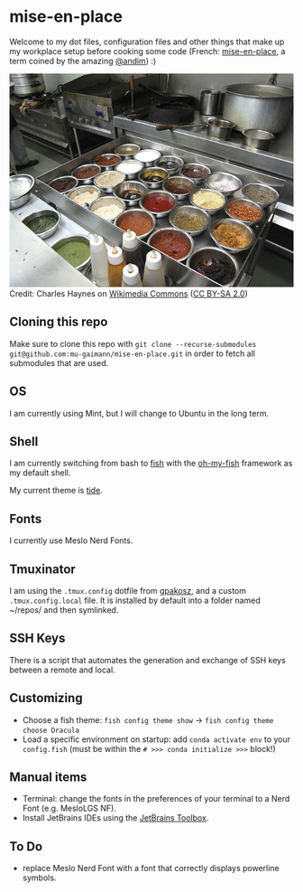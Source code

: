 # mise-en-place

Welcome to my dot files, configuration files and other things that make up my workplace setup before cooking some code (French: [mise-en-place](https://en.wikipedia.org/wiki/Mise_en_place), a term coined by the amazing [@andim](https://www.github.com/andim)) :)


![image](mise-en-place.jpg)  
Credit: Charles Haynes on [Wikimedia Commons](https://commons.wikimedia.org/wiki/File:Mise_en_place_for_hot_station.jpg) ([CC BY-SA 2.0](https://creativecommons.org/licenses/by-sa/2.0/)) 


## Cloning this repo
Make sure to clone this repo with `git clone --recurse-submodules git@github.com:mu-gaimann/mise-en-place.git` in order to fetch all submodules that are used.

## OS

I am currently using Mint, but I will change to Ubuntu in the long term.

## Shell

I am currently switching from bash to [fish](https://fishshell.com/) with the [oh-my-fish](https://github.com/oh-my-fish/oh-my-fish) framework as my default shell.

My current theme is [tide](https://github.com/IlanCosman/tide).

## Fonts

I currently use Meslo Nerd Fonts.

## Tmuxinator

I am using the `.tmux.config` dotfile from [gpakosz](https://github.com/gpakosz/.tmux), and a custom `.tmux.config.local` file.
It is installed by default into a folder named ~/repos/ and then symlinked.

## SSH Keys

There is a script that automates the generation and exchange of SSH keys between a remote and local.

## Customizing
- Choose a fish theme: `fish config theme show` -> `fish config theme choose Dracula`
- Load a specific environment on startup: add `conda activate env` to your `config.fish` (must be within the `# >>> conda initialize >>>` block!)

## Manual items

- Terminal: change the fonts in the preferences of your terminal to a Nerd Font (e.g. MesloLGS NF). 
- Install JetBrains IDEs using the [JetBrains Toolbox](https://www.jetbrains.com/lp/toolbox/).

## To Do
- replace Meslo Nerd Font with a font that correctly displays powerline symbols.
